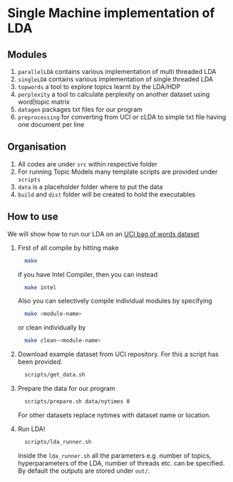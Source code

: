 # Single Machine implementation of LDA

## Modules
1. `parallelLDA` contains various implementation of multi threaded LDA
2. `singleLDA` contains various implementation of single threaded LDA
3. `topwords` a tool to explore topics learnt by the LDA/HDP
4. `perplexity` a tool to calculate perplexity on another dataset using word|topic matrix
5. `datagen` packages txt files for our program
6. `preprocessing` for converting from UCI or cLDA to simple txt file having one document per line


## Organisation
1. All codes are under `src` within respective folder
2. For running Topic Models many template scripts are provided under `scripts`
3. `data` is a placeholder folder where to put the data
4. `build` and `dist` folder will be created to hold the executables
 
## How to use
We will show how to run our LDA on an [UCI bag of words dataset](https://archive.ics.uci.edu/ml/datasets/Bag+of+Words)

1. First of all compile by hitting make

   ```bash
     make
   ```

   if you have Intel Compiler, then you can instead

   ```bash
     make intel
   ```

   Also you can selectively compile individual modules by specifying

   ```bash
     make <module-name>
   ```

   or clean individually by

   ```bash
     make clean-<module-name>
   ```

2. Download example dataset from UCI repository. For this a script has been provided.

   ```bash
     scripts/get_data.sh
   ```

3. Prepare the data for our program

   ```bash
     scripts/prepare.sh data/nytimes 0
   ```

   For other datasets replace nytimes with dataset name or location.

4. Run LDA!

   ```bash
     scripts/lda_runner.sh
   ```

   Inside the `lda_runner.sh` all the parameters e.g. number of topics, hyperparameters of the LDA, number of threads etc. can be specified. By default the outputs are stored under `out/`.
